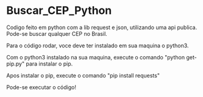 # Buscar_CEP_Python
Codigo feito em python com a lib request e json, utilizando uma api publica. Pode-se buscar qualquer CEP no Brasil.

Para o código rodar, voce deve ter instalado em sua maquina o python3.

Com o python3 instalado na sua maquina, execute o comando "python get-pip.py" para instalar o pip.

Apos instalar o pip, execute o comando "pip install requests"

Pode-se executar o código!
